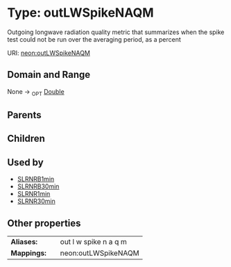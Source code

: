 
# Type: outLWSpikeNAQM


Outgoing longwave radiation  quality metric that summarizes when the spike test could not be run over the averaging period, as a percent

URI: [neon:outLWSpikeNAQM](https://data.neonscience.org/outLWSpikeNAQM)


## Domain and Range

None ->  <sub>OPT</sub> [Double](types/Double.md)

## Parents


## Children


## Used by

 * [SLRNRB1min](SLRNRB1min.md)
 * [SLRNRB30min](SLRNRB30min.md)
 * [SLRNR1min](SLRNR1min.md)
 * [SLRNR30min](SLRNR30min.md)

## Other properties

|  |  |  |
| --- | --- | --- |
| **Aliases:** | | out l w spike n a q m |
| **Mappings:** | | neon:outLWSpikeNAQM |

